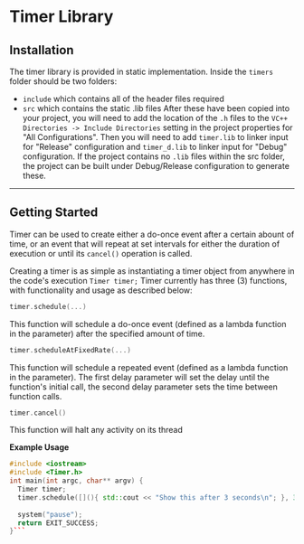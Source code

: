 # Timer Library

## Installation
The timer library is provided in static implementation. Inside the `timers` folder should be two folders:
  - `include` which contains all of the header files required
  - `src` which contains the static .lib files
After these have been copied into your project, you will need to add the location of the `.h` files to the `VC++ Directories -> Include Directories` setting in the project properties for "All Configurations".
Then you will need to add `timer.lib` to linker input for "Release" configuration and `timer_d.lib` to linker input for "Debug" configuration.
If the project contains no `.lib` files within the src folder, the project can be built under Debug/Release configuration to generate these.
***

## Getting Started
Timer can be used to create either a do-once event after a certain abount of time, or an event that will repeat at set intervals for either the duration of execution or until its `cancel()` operation is called.

Creating a timer is as simple as instantiating a timer object from anywhere in the code's execution `Timer timer;`
Timer currently has three (3) functions, with functionality and usage as described below:
  ```cpp
  timer.schedule(...)
  ``` 
  This function will schedule a do-once event (defined as a lambda function in the parameter) 
  after the specified amount of time.
    
  ```cpp
  timer.scheduleAtFixedRate(...)
  ``` 
  This function will schedule a repeated event (defined as a lambda function in the parameter). 
  The first delay parameter will set the delay until the function's initial call, the second delay
  parameter sets the time between function calls.
    
  ```cpp
  timer.cancel()
  ```
  This function will halt any activity on its thread
  
  <b>Example Usage</b>
  ```cpp
  #include <iostream>
  #include <Timer.h>
  int main(int argc, char** argv) {
    Timer timer;
    timer.schedule([](){ std::cout << "Show this after 3 seconds\n"; }, 3000);
    
    system("pause");
    return EXIT_SUCCESS;
  }```

